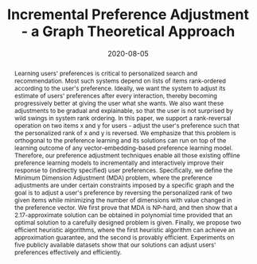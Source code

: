 ---
title: "Incremental Preference Adjustment - a Graph Theoretical Approach"
authors:
- Liangjun Song
- Junhao Gan
- admin
- Boyu Ruan
- H. V. Jagadish
- Timos Sellis

publication_types: ["1"]
publication: In *the VLDB Journal*
publication_short: In *VLDB Journal*
date: "2020-08-05"

abstract: Learning users' preferences is critical to personalized search and recommendation. Most such systems depend on lists of items rank-ordered according to the user's preference. Ideally, we want the system to adjust its estimate of users' preferences after every interaction, thereby becoming progressively better at giving the user what she wants. We also want these adjustments to be gradual and explainable, so that the user is not surprised by wild swings in system rank ordering. In this paper, we support a rank-reversal operation on two items x and y for users - adjust the user's preference such that the personalized rank of x and y is reversed. We emphasize that this problem is orthogonal to the preference learning and its solutions can run on top of the learning outcome of any vector-embedding-based preference learning model. Therefore, our preference adjustment techniques enable all those existing offline preference learning models to incrementally and interactively improve their response to (indirectly specified) user preferences. Specifically, we define the Minimum Dimension Adjustment (MDA) problem, where the preference adjustments are under certain constraints imposed by a specific graph and the goal is to adjust a user's preference by reversing the personalized rank of two given items while minimizing the number of dimensions with value changed in the preference vector. We first prove that MDA is NP-hard, and then show that a 2.17-approximate solution can be obtained in polynomial time provided that an optimal solution to a carefully designed problem is given. Finally, we propose two efficient heuristic algorithms, where the first heuristic algorithm can achieve an approximation guarantee, and the second is provably efficient. Experiments on five publicly available datasets show that our solutions can adjust users' preferences effectively and efficiently.


#tags:
#- Source Themes
featured: true



links:
- name: short video
  url: https://youtu.be/qcAcoS_321Q
url_pdf: 'papers/vldbj20-p.pdf'

---